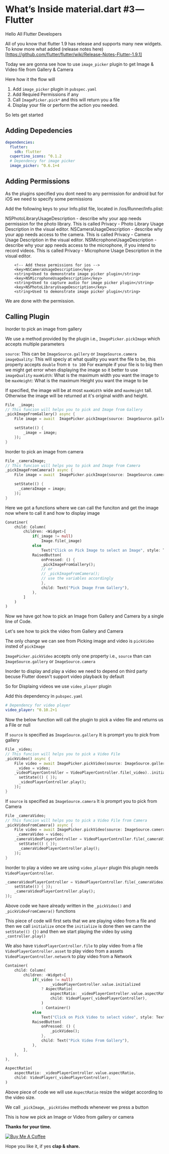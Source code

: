 # What’s Inside material.dart #3 — Flutter

Hello All Flutter Developers

All of you know that flutter 1.9 has release and supports many new widgets. To know more what added (release notes here)[https://github.com/flutter/flutter/wiki/Release-Notes-Flutter-1.9.1]

Today we are gonna see how to use `image_picker` plugin to get Image & Video file from Gallery & Camera

Here how it the flow will 
1) Add `image_picker` plugin in `pubspec.yaml`
2) Add Requied Permissions if any
3) Call `ImagePicker.pick*` and this will return you a file
4) Display your file or perform the action you needed.

So lets get started

## Adding Depedencies

```yaml
dependencies:
  flutter:
    sdk: flutter
  cupertino_icons: ^0.1.2
  # Dependency for image picker
  image_picker: ^0.6.1+4
```

## Adding Permissions

As the plugins specified you dont need to any permission for android but for iOS we need to specify some permissions

Add the following keys to your Info.plist file, located in <project root>/ios/Runner/Info.plist:

NSPhotoLibraryUsageDescription - describe why your app needs permission for the photo library. This is called Privacy - Photo Library Usage Description in the visual editor.
NSCameraUsageDescription - describe why your app needs access to the camera. This is called Privacy - Camera Usage Description in the visual editor.
NSMicrophoneUsageDescription - describe why your app needs access to the microphone, if you intend to record videos. This is called Privacy - Microphone Usage Description in the visual editor.

```plist
	<!-- Add these permissions for ios -->
	<key>NSCameraUsageDescription</key>
	<string>Used to demonstrate image picker plugin</string>
	<key>NSMicrophoneUsageDescription</key>
	<string>Used to capture audio for image picker plugin</string>
	<key>NSPhotoLibraryUsageDescription</key>
	<string>Used to demonstrate image picker plugin</string>
```
We are done with the permission.

## Calling Plugin

Inorder to pick an image from gallery

We use a method provided by the plugin i.e., `ImagePicker.pickImage` which accepts multiple parameters

`source`: This can be `ImageSource.gallery` or `ImageSource.camera`
`imageQuality`: This will speciy at what quality you want the file to be, this property accepts `double` from `0 to 100`
For example if your file is to big then we might get error when displaying the image so it better to use `imageQuality`
`maxWidth`: What is the maximum width you want the image to be
`maxHeight`: What is the maximum Height you want the image to be

If specified, the image will be at most `maxWidth` wide and `maxHeight` tall. Otherwise the image will be returned at it's original width and height.

```dart
File  _image;
// This funcion will helps you to pick and Image from Gallery
_pickImageFromGallery() async {
    File image = await  ImagePicker.pickImage(source: ImageSource.gallery, imageQuality: 50);

    setState(() {
        _image = image;    
    });
}
```

Inorder to pick an image from camera

```dart
File _cameraImage;
// This funcion will helps you to pick and Image from Camera
_pickImageFromCamera() async {
    File image = await  ImagePicker.pickImage(source: ImageSource.camera, imageQuality: 50);

    setState(() {
      _cameraImage = image;    
    });
}
```

Here we got a functions where we can call the funciton and get the image now where to call it and how to display image

```dart
Conatiner(
    child: Column(
        children: <Widget>[
            if(_image != null) 
                Image.file(_image)
            else
                Text("Click on Pick Image to select an Image", style: TextStyle(fontSize: 18.0),),
            RaisedButton(
                onPressed: () {
                _pickImageFromGallery();
                // or
                // _pickImageFromCamera(); 
                // use the variables accordingly
                },
                child: Text("Pick Image From Gallery"),
            ),
        ]
    )
)
```

Now we have got how to pick an Image from Gallery and Camera by a single line of Code.

Let's see how to pick the video from Gallery and Camera

The only change we can see from Picking image and video is `pickVideo` insted of `pickImage`

`ImagePicker.pickVideo` accepts only one property i.e., `source` than can `ImageSource.gallery` or `ImageSource.camera`

Inorder to display and play a video we need to depend on third party becuse Flutter doesn't support video playback by default

So for Displaing videos we use `video_player` plugin

Add this dependency in `pubspec.yaml`

```yaml
# Dependency for video player
video_player: ^0.10.2+1
```

Now the below function will call the plugin to pick a video file and returns us a File or null

If `source` is specified as `ImageSource.gallery` It is promprt you to pick from gallery

```dart
File _video;
// This funcion will helps you to pick a Video File
_pickVideo() async {
    File video = await ImagePicker.pickVideo(source: ImageSource.gallery);
     _video = video; 
    _videoPlayerController = VideoPlayerController.file(_video)..initialize().then((_) {
      setState(() { });
      _videoPlayerController.play();
    });
}
```

If `source` is specified as `ImageSource.camera` It is promprt you to pick from Camera


```dart
File _cameraVideo;
// This funcion will helps you to pick a Video File from Camera
_pickVideoFromCamera() async {
    File video = await ImagePicker.pickVideo(source: ImageSource.camera);
     _cameraVideo = video; 
    _cameraVideoPlayerController = VideoPlayerController.file(_cameraVideo)..initialize().then((_) {
      setState(() { });
      _cameraVideoPlayerController.play();
    });
}
```


Inorder to play a video we are using `video_player` plugin this plugin needs `VideoPlayerController`.

```dart
_cameraVideoPlayerController = VideoPlayerController.file(_cameraVideo)..initialize().then((_) {
    setState(() { });
    _cameraVideoPlayerController.play();
});
```

Above code we have already written in the `_pickVideo()` and `_pickVideoFromCamera()` functions 

This piece of code will first sets that we are playing video from a file and then we call `initialize` once the `initialize` is done then we cann the `setState(() {})` and then we start playing the video by using `_controller.play()`

We also have 
`VideoPlayerController.file` to play video from a file
`VideoPlayerController.asset` to play video from a assets
`VideoPlayerController.network` to play video from a Network


```dart
Container(
    child: Column(
        children: <Widget>[
            if(_video != null) 
                    _videoPlayerController.value.initialized
                ? AspectRatio(
                    aspectRatio: _videoPlayerController.value.aspectRatio,
                    child: VideoPlayer(_videoPlayerController),
                )
                : Container()
            else
                Text("Click on Pick Video to select video", style: TextStyle(fontSize: 18.0),),
            RaisedButton(
                onPressed: () {
                    _pickVideo();
                },
                child: Text("Pick Video From Gallery"),
            ),
        ],
    ),
),
```

```dart
AspectRatio(
    aspectRatio: _videoPlayerController.value.aspectRatio,
    child: VideoPlayer(_videoPlayerController),
)
```
Above piece of code we will use `AspectRatio` resize the widget according to the video size.

We call `_pickImage`, `_pickVideo` methods whenever we press a button

This is how we pick an Image or Video from gallery or camera



**Thanks for your time.**

<a href="https://www.buymeacoffee.com/EX7G1VjOu" target="_blank"><img src="https://www.buymeacoffee.com/assets/img/custom_images/orange_img.png" alt="Buy Me A Coffee" style="height: auto !important;width: auto !important;" ></a>

Hope you like it, if yes **clap & share.**
